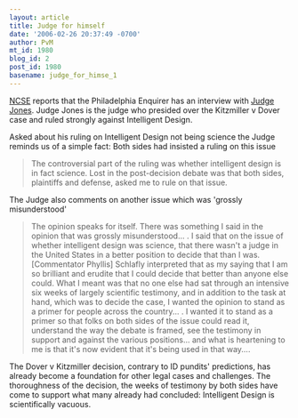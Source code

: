 ```yaml
---
layout: article
title: Judge for himself
date: '2006-02-26 20:37:49 -0700'
author: PvM
mt_id: 1980
blog_id: 2
post_id: 1980
basename: judge_for_himse_1
---
```

[NCSE](http://www.ncseweb.org/resources/news/2006/PA/809_judge_jones_speaks_2_26_2006.asp) reports that the Philadelphia Enquirer has an interview with [Judge Jones](http://www.philly.com/mld/inquirer/news/editorial/13961518.htm). Judge Jones is the judge who presided over the Kitzmiller v Dover case and ruled strongly against Intelligent Design.

Asked about his ruling on Intelligent Design not being science the Judge reminds us of a simple fact: Both sides had insisted a ruling on this issue

> The controversial part of the ruling was whether intelligent design is in fact science. Lost in the post-decision debate was that both sides, plaintiffs and defense, asked me to rule on that issue.

The Judge also comments on another issue which was 'grossly misunderstood'

> The opinion speaks for itself. There was something I said in the opinion that was grossly misunderstood... . I said that on the issue of whether intelligent design was science, that there wasn't a judge in the United States in a better position to decide that than I was. \[Commentator Phyllis\] Schlafly interpreted that as my saying that I am so brilliant and erudite that I could decide that better than anyone else could. What I meant was that no one else had sat through an intensive six weeks of largely scientific testimony, and in addition to the task at hand, which was to decide the case, I wanted the opinion to stand as a primer for people across the country... . I wanted it to stand as a primer so that folks on both sides of the issue could read it, understand the way the debate is framed, see the testimony in support and against the various positions... and what is heartening to me is that it's now evident that it's being used in that way....

The Dover v Kitzmiller decision, contrary to ID pundits' predictions, has already become a foundation for other legal cases and challenges.
The thoroughness of the decision, the weeks of testimony by both sides have come to support what many already had concluded: Intelligent Design is scientifically vacuous.
